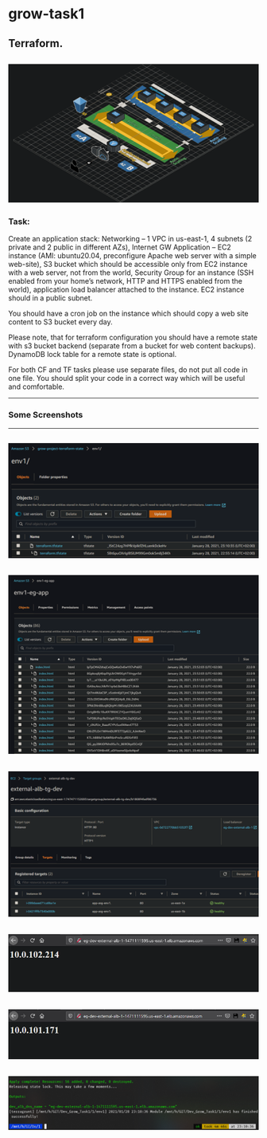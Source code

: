 # grow-task1
Terraform.
------------------------------------------------------------------------------------------
![](Images/Grow.PNG)
------------------------------------------------------------------------------------------
### Task:
Create an application stack:
Networking – 1 VPC in us-east-1, 4 subnets (2 private and 2 public in different AZs), Internet GW
Application – EC2 instance (AMI: ubuntu20.04, preconfigure Apache web server with a simple web-site), S3 bucket which should be accessible only from EC2 instance with a web server, not from the world, Security Group for an instance (SSH enabled from your home’s network, HTTP and HTTPS enabled from the world), application load balancer attached to the instance. EC2 instance should in a public subnet.

You should have a cron job on the instance which should copy a web site content to S3 bucket every day.

Please note, that for terraform configuration you should have a remote state with s3 bucket backend (separate from a bucket for web content backups). DynamoDB lock table for a remote state is optional.

For both CF and TF tasks please use separate files, do not put all code in one file. You should split your code in a correct way which will be useful and comfortable.

------------------------------------------------------------------------------------------
### Some Screenshots
------------------------------------------------------------------------------------------
![](Images/1.PNG)
------------------------------------------------------------------------------------------
![](Images/2.PNG)
------------------------------------------------------------------------------------------
![](Images/3.PNG)
------------------------------------------------------------------------------------------
![](Images/4.PNG)
------------------------------------------------------------------------------------------
![](Images/5.PNG)
------------------------------------------------------------------------------------------
![](Images/6.PNG)
------------------------------------------------------------------------------------------
